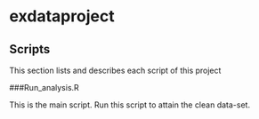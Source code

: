 # exdataproject

## Scripts 
This section lists and describes each script of this project

###Run_analysis.R

This is the main script. Run this script to attain the clean data-set.
	
